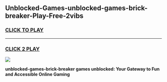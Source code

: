 
## Unblocked-Games-unblocked-games-brick-breaker-Play-Free-2vibs
<h3>
<a href="https://premium76.site?title=unblocked-games-brick-breaker&ref=15A">CLICK TO PLAY</a></h3>
<hr>

<h3>
<a href="https://premium76.site?title=unblocked-games-brick-breaker&ref=15A">CLICK 2 PLAY</a>
  
</h3>

<a href="https://premium76.site?title=unblocked-games-brick-breaker&ref=15A"><img src="https://clearcache.store/games.png"></a>


**unblocked-games-brick-breaker games unblocked: Your Gateway to Fun and Accessible Online Gaming**
